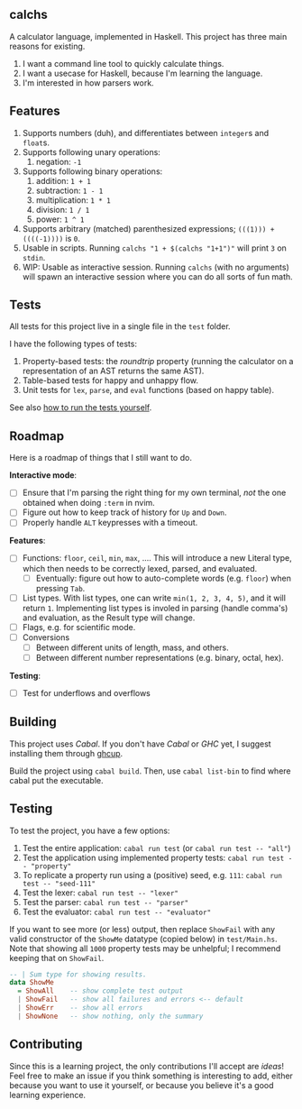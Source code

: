 ## calchs

A calculator language, implemented in Haskell. This project has three main reasons for existing.

1. I want a command line tool to quickly calculate things.
2. I want a usecase for Haskell, because I'm learning the language.
3. I'm interested in how parsers work.

## Features

1. Supports numbers (duh), and differentiates between `integer`s and `float`s.
2. Supports following unary operations:
    1. negation: `-1`
3. Supports following binary operations:
    1. addition: `1 + 1`
    2. subtraction: `1 - 1`
    3. multiplication: `1 * 1`
    4. division: `1 / 1`
    5. power: `1 ^ 1`
4. Supports arbitrary (matched) parenthesized expressions; `(((1))) + ((((-1))))` is `0`.
5. Usable in scripts. Running `calchs "1 + $(calchs "1+1")"` will print `3` on `stdin`.
6. WIP: Usable as interactive session. Running `calchs` (with no arguments) will spawn an interactive session where you can do all sorts of fun math.

## Tests

All tests for this project live in a single file in the `test` folder.

I have the following types of tests:

1. Property-based tests: the _roundtrip_ property (running the calculator on a representation of an AST returns the same AST).
2. Table-based tests for happy and unhappy flow.
3. Unit tests for `lex`, `parse`, and `eval` functions (based on happy table).

See also [how to run the tests yourself](#testing).

## Roadmap

Here is a roadmap of things that I still want to do.

**Interactive mode**:

- [ ] Ensure that I'm parsing the right thing for my own terminal, _not_ the one obtained when doing `:term` in nvim.
- [ ] Figure out how to keep track of history for `Up` and `Down`.
- [ ] Properly handle `ALT` keypresses with a timeout.

**Features**:

- [ ] Functions: `floor`, `ceil`, `min`, `max`, .... This will introduce a new Literal type, which then needs to be correctly lexed, parsed, and evaluated.
	- [ ] Eventually: figure out how to auto-complete words (e.g. `floor`) when pressing `Tab`.
- [ ] List types. With list types, one can write `min(1, 2, 3, 4, 5)`, and it will return `1`. Implementing list types is involed in parsing (handle comma's) and evaluation, as the Result type will change.
- [ ] Flags, e.g. for scientific mode.
- [ ] Conversions
    - [ ] Between different units of length, mass, and others.
    - [ ] Between different number representations (e.g. binary, octal, hex).

**Testing**:

- [ ] Test for underflows and overflows

## Building

This project uses _Cabal_.
If you don't have _Cabal_ or _GHC_ yet, I suggest installing them through [ghcup](https://www.haskell.org/ghcup/).

Build the project using `cabal build`.
Then, use `cabal list-bin` to find where cabal put the executable.

## Testing

To test the project, you have a few options:

1. Test the entire application: `cabal run test` (or `cabal run test -- "all"`)
2. Test the application using implemented property tests: `cabal run test -- "property"`
3. To replicate a property run using a (positive) seed, e.g. `111`: `cabal run test -- "seed-111"`
4. Test the lexer: `cabal run test -- "lexer"`
5. Test the parser: `cabal run test -- "parser"`
6. Test the evaluator: `cabal run test -- "evaluator"`

If you want to see more (or less) output, then replace `ShowFail` with any valid constructor of the `ShowMe` datatype (copied below) in `test/Main.hs`.
Note that showing all `1000` property tests may be unhelpful; I recommend keeping that on `ShowFail`.

```hs
-- | Sum type for showing results.
data ShowMe
  = ShowAll    -- show complete test output
  | ShowFail   -- show all failures and errors <-- default
  | ShowErr    -- show all errors
  | ShowNone   -- show nothing, only the summary
```

## Contributing

Since this is a learning project, the only contributions I'll accept are _ideas_!
Feel free to make an issue if you think something is interesting to add, either because you want to use it yourself, or because you believe it's a good learning experience.
